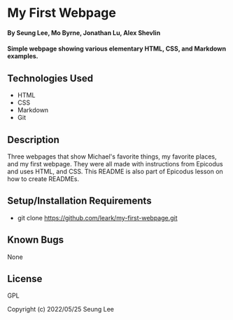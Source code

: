 # My First Webpage

#### By Seung Lee, Mo Byrne, Jonathan Lu, Alex Shevlin

#### Simple webpage showing various elementary HTML, CSS, and Markdown examples.

## Technologies Used

- HTML
- CSS
- Markdown
- Git

## Description

Three webpages that show Michael's favorite things, my favorite places, and my first webpage. They were all made with instructions from Epicodus and uses HTML, and CSS. This README is also part of Epicodus lesson on how to create READMEs.

## Setup/Installation Requirements

- git clone https://github.com/leark/my-first-webpage.git

## Known Bugs

None

## License

GPL

Copyright (c) 2022/05/25 Seung Lee
